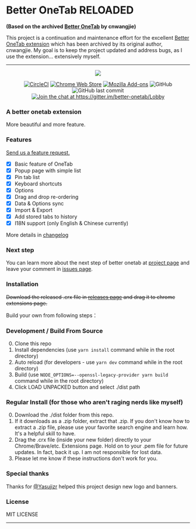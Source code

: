 # Better OneTab **RELOADED**

**(Based on the archived [Better OneTab](https://github.com/cnwangjie/better-onetab) by cnwangjie)**

This project is a continuation and maintenance effort for the excellent [Better OneTab extension](https://github.com/cnwangjie/better-onetab) which has been archived by its original author, cnwangjie. My goal is to keep the project updated and address bugs, as I use the extension... extensively myself.

---

<p align="center">
  <img src="https://user-images.githubusercontent.com/36993664/44917039-f208ad80-ad3f-11e8-85e9-e29489f0ffb4.png">
</p>

<p align="center">
<a href="https://circleci.com/gh/cnwangjie/better-onetab"><img src="https://img.shields.io/circleci/project/github/cnwangjie/better-onetab/master.svg?style=flat-square" alt="CircleCI"></a>
<a href="https://chrome.google.com/webstore/detail/better-onetab/eookhngofldnbnidjlbkeecljkfpmfpg"><img src="https://img.shields.io/chrome-web-store/v/eookhngofldnbnidjlbkeecljkfpmfpg.svg?style=flat-square" alt="Chrome Web Store"></a>
<a href="https://addons.mozilla.org/firefox/addon/better-onetab/"><img src="https://img.shields.io/amo/v/better-onetab.svg?style=flat-square" alt="Mozilla Add-ons"></a>
<img src="https://img.shields.io/github/license/cnwangjie/better-onetab.svg?style=flat-square" alt="GitHub">
<img src="https://img.shields.io/github/last-commit/cnwangjie/better-onetab.svg?style=flat-square" alt="GitHub last commit">
<a href="https://gitter.im/better-onetab/Lobby?utm_source=badge&utm_medium=badge&utm_campaign=pr-badge&utm_content=badge"><img src="https://img.shields.io/gitter/room/better-onetab/Lobby.svg?style=flat-square" alt="Join the chat at https://gitter.im/better-onetab/Lobby"></a>
</p>

### A better onetab extension

More beautiful and more feature.

### Features

[Send us a feature request.](https://github.com/cnwangjie/better-onetab/issues/new)

 - [x] Basic feature of OneTab
 - [x] Popup page with simple list
 - [x] Pin tab list
 - [x] Keyboard shortcuts
 - [x] Options
 - [x] Drag and drop re-ordering
 - [x] Data & Options sync
 - [x] Import & Export
 - [x] Add stored tabs to history
 - [x] I18N support (only English & Chinese currently)

More details in [changelog](CHANGELOG.md)

### Next step

You can learn more about the next step of better onetab at [project page](https://github.com/cnwangjie/better-onetab/projects/1) and leave your comment in [issues page](https://github.com/cnwangjie/better-onetab/issues).

### Installation

~~Download the released .crx file in [releases page](https://github.com/cnwangjie/better-onetab/releases) and drag it to chrome extensions page.~~

Build your own from following steps：

### Development / Build From Source

0. Clone this repo
0. Install dependencies (use `yarn install` command while in the root directory)
0. Auto reload (for developers - use `yarn dev` command while in the root directory)
0. Build (use `NODE_OPTIONS=--openssl-legacy-provider yarn build` command while in the root directory)
0. Click LOAD UNPACKED button and select ./dist path


### Regular Install (for those who aren't raging nerds like myself)

0. Download the ./dist folder from this repo.
0. If it downloads as a .zip folder, extract that .zip. If you don't know how to extract a .zip file, please use your favorite search engine and learn how. It's a helpful skill to have.
0. Drag the .crx file (inside your new folder) directly to your Chrome/Brave/etc. Extensions page. Hold on to your .pem file for future updates. In fact, back it up. I am not responsible for lost data.
0. Please let me know if these instructions don't work for you.

### Special thanks

Thanks for [@Yasujizr](https://github.com/Yasujizr) helped this project design new logo and banners.

### License

MIT LICENSE

---
